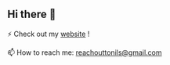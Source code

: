 ## Hi there 👋

 ⚡ Check out my [website](ygcoconut.github.io) !
 
 📫 How to reach me: reachouttonils@gmail.com

<!--
**ygCoconut/ygCoconut** is a ✨ _special_ ✨ repository because its `README.md` (this file) appears on your GitHub profile.

Here are some ideas to get you started:

- 🔭 I’m currently working on ...
- 🌱 I’m currently learning ...
- 👯 I’m looking to collaborate on ...
- 🤔 I’m looking for help with ...
- 💬 Ask me about ...
- 📫 How to reach me: ...
- 😄 Pronouns: ...
- ⚡ Fun fact: ...
-->
